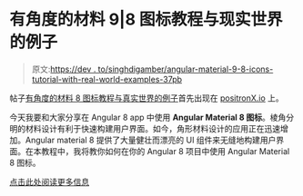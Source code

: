 # 有角度的材料 9|8 图标教程与现实世界的例子

> 原文:[https://dev . to/singhdigamber/angular-material-9-8-icons-tutorial-with-real-world-examples-37pb](https://dev.to/singhdigamber/angular-material-9-8-icons-tutorial-with-real-world-examples-37pb)

帖子[有角度的材料 8 图标教程与真实世界的例子](https://www.positronx.io/angular-material-8-icons-tutorial-with-real-world-examples/)首先出现在 [positronX.io](https://www.positronx.io) 上。

今天我要和大家分享在 Angular 8 app 中使用 **Angular Material 8 图标**。棱角分明的材料设计有利于快速构建用户界面。如今，角形材料设计的应用正在迅速增加。Angular material 8 提供了大量健壮而漂亮的 UI 组件来无缝地构建用户界面。在本教程中，我将教你如何在你的 Angular 8 项目中使用 Angular Material 8 图标。

[点击此处阅读更多信息](https://www.positronx.io/angular-material-8-icons-tutorial-with-real-world-examples/)